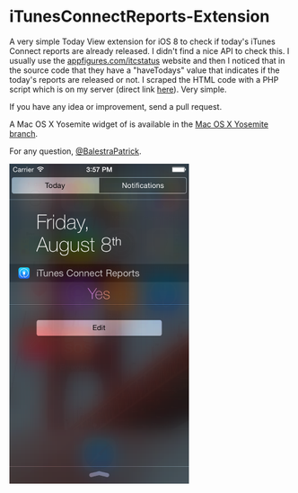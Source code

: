 iTunesConnectReports-Extension
==============================

A very simple Today View extension for iOS 8 to check if today's iTunes Connect reports are already released.
I didn't find a nice API to check this. I usually use the <a href="http://www.appfigures.com/itcstatus" target="_blank">appfigures.com/itcstatus</a> website and then I noticed that in the source code that they have a "haveTodays" value that indicates if the today's reports are released or not. I scraped the HTML code with a PHP script which is on my server (direct link <a href="http://www.patrickbalestra.com/iTC">here</a>). Very simple.

If you have any idea or improvement, send a pull request.

A Mac OS X Yosemite widget of is available in the <a href="http://github.com/BalestraPatrick/iTunesConnectReports-Extension/mac">Mac OS X Yosemite branch</a>.

For any question, <a href="http://twitter.com/BalestraPatrick" target="_blank">@BalestraPatrick</a>.

<img src="screenshot.png" width="320px">